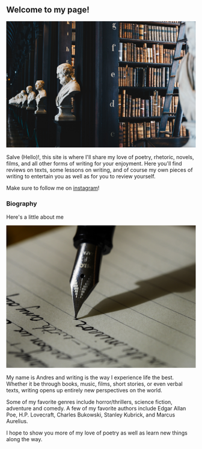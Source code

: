 ## Welcome to my page!

![](giammarco-boscaro-zeH-ljawHtg-unsplash.jpg)

Salve (Hello)!, this site is where I'll share my love of poetry, rhetoric, novels, films, and all other forms of writing for your enjoyment. Here you'll find reviews on texts, some lessons on writing, and of course my own pieces of writing to entertain you as well as for you to review yourself.

Make sure to follow me on [instagram](https://www.instagram.com/larapoems/)!



### Biography
Here's a little about me

![](aaron-burden-y02jEX_B0O0-unsplash.jpg)

My name is Andres and writing is the way I experience life the best. Whether it be through books, music, films, 
short stories, or even verbal texts, writing opens up entirely new perspectives on the world.

Some of my favorite genres include horror/thrillers, science fiction, adventure and comedy. A few of my favorite
authors include Edgar Allan Poe, H.P. Lovecraft, Charles Bukowski, Stanley Kubrick, and Marcus Aurelius.

I hope to show you more of my love of poetry as well as learn new things along the way.



